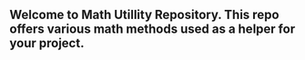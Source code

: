 ## Welcome to Math Utillity Repository. This repo offers various math methods used as a helper for your project.
